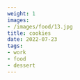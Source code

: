 ```yaml
---
weight: 1
images:
- /images/food/13.jpg
title: cookies
date: 2022-07-23
tags:
- work
- food
- dessert
---
```

